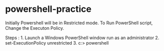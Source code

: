 # powershell-practice

Initially Powershell will be in Restricted mode.
To Run PowerShell script, Change the Executon Policy.

Steps : 
	1. Launch a Windows PowerShell window run as an administrator
	2. set-ExecutionPolicy unrestricted
	3. c:\> powershell <script>.ps1
	
	